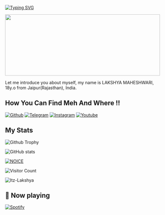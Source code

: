 [![Typing SVG](https://readme-typing-svg.herokuapp.com/?lines=WELCOME+TO+LAKSHYA's+GITHUB+PROFILE)](https://github.com/Itz-Lakshya)

<div align="center">
<img src="https://rishavanand.github.io/static/images/greetings.gif" align="center" style="width: 100%; height:200px" />
</div>  

Let me introduce you about myself, my name is LAKSHYA MAHESHWARI, 18y.o from Jaipur(Rajasthan), India.

## How You Can Find Meh And Where !!

[![Github](https://img.shields.io/badge/-Github-000000?style=for-the-badge&logo=Github&logoColor=white)](https://github.com/Itz-Lakshya)
[![Telegram](https://img.shields.io/badge/Telegram-2CA5E0?style=for-the-badge&logo=telegram&logoColor=white)](https://telegram.me/CallmeLakshya)
[![Instagram](https://img.shields.io/badge/Instagram-FF1493?style=for-the-badge&logo=instagram&logoColor=white)](https://instagram.com/sup3rst4r_laksh)
[![Youtube](https://img.shields.io/badge/Youtube-FF0000?style=for-the-badge&logo=youtube&logoColor=white)](https://youtube.com/@LakshyaisLive)


## My Stats
![Github Trophy](https://github-profile-trophy.vercel.app/?username=Itz-Lakshya)

![ GitHub stats](https://github-readme-stats.vercel.app/api?username=Itz-Lakshya&show_icons=true&theme=tokyonight)

[![NOICE](https://github-readme-stats.vercel.app/api/top-langs/?username=Itz-Lakshya&layout=compact&theme=midnight-purple&hide=Css)](https://github.com/Itz-Lakshya)

![Visitor Count](https://profile-counter.glitch.me/Itz-Lakshya/count.svg)


<p><img align="center" src="https://github-readme-streak-stats.herokuapp.com/?user=Itz-Lakshya&" alt="Itz-Lakshya" /></p>

## 🎵 Now playing

[![Spotify](https://spotify-readme-3s61yj059-xditya.vercel.app/api/spotify)](https://open.spotify.com/user/on84l0syf9y9m2m84unz4h8uq)
